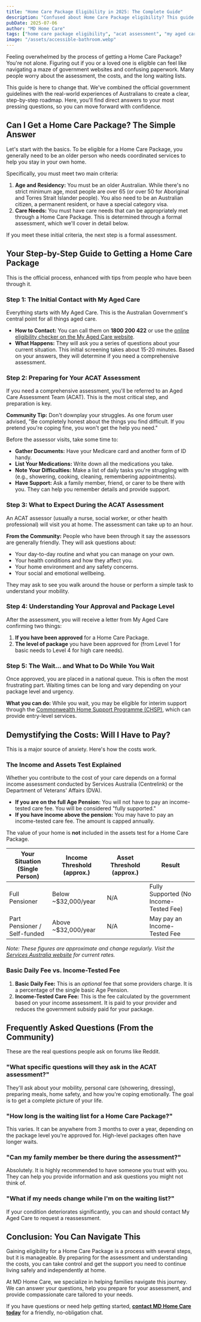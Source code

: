 ```yaml
---
title: "Home Care Package Eligibility in 2025: The Complete Guide"
description: "Confused about Home Care Package eligibility? This guide simplifies the age requirements, care needs assessment, and the income and assets test. Learn how to apply and what to expect."
pubDate: 2025-07-06
author: "MD Home Care"
tags: ["home care package eligibility", "acat assessment", "my aged care", "aged care", "home care"]
image: "/assets/accessible-bathroom.webp"
---
```


Feeling overwhelmed by the process of getting a Home Care Package? You're not alone. Figuring out if you or a loved one is eligible can feel like navigating a maze of government websites and confusing paperwork. Many people worry about the assessment, the costs, and the long waiting lists.

This guide is here to change that. We've combined the official government guidelines with the real-world experiences of Australians to create a clear, step-by-step roadmap. Here, you'll find direct answers to your most pressing questions, so you can move forward with confidence.

## Can I Get a Home Care Package? The Simple Answer

Let's start with the basics. To be eligible for a Home Care Package, you generally need to be an older person who needs coordinated services to help you stay in your own home.

Specifically, you must meet two main criteria:

1.  **Age and Residency:** You must be an older Australian. While there's no strict minimum age, most people are over 65 (or over 50 for Aboriginal and Torres Strait Islander people). You also need to be an Australian citizen, a permanent resident, or have a special category visa.
2.  **Care Needs:** You must have care needs that can be appropriately met through a Home Care Package. This is determined through a formal assessment, which we'll cover in detail below.

If you meet these initial criteria, the next step is a formal assessment.

## Your Step-by-Step Guide to Getting a Home Care Package

This is the official process, enhanced with tips from people who have been through it.

### Step 1: The Initial Contact with My Aged Care

Everything starts with My Aged Care. This is the Australian Government's central point for all things aged care.

-   **How to Contact:** You can call them on **1800 200 422** or use the [online eligibility checker on the My Aged Care website](https://www.myagedcare.gov.au/eligibility-checker).
-   **What Happens:** They will ask you a series of questions about your current situation. This initial screening takes about 15-20 minutes. Based on your answers, they will determine if you need a comprehensive assessment.

### Step 2: Preparing for Your ACAT Assessment

If you need a comprehensive assessment, you'll be referred to an Aged Care Assessment Team (ACAT). This is the most critical step, and preparation is key.

**Community Tip:** Don't downplay your struggles. As one forum user advised, "Be completely honest about the things you find difficult. If you pretend you're coping fine, you won't get the help you need."

Before the assessor visits, take some time to:
-   **Gather Documents:** Have your Medicare card and another form of ID handy.
-   **List Your Medications:** Write down all the medications you take.
-   **Note Your Difficulties:** Make a list of daily tasks you're struggling with (e.g., showering, cooking, cleaning, remembering appointments).
-   **Have Support:** Ask a family member, friend, or carer to be there with you. They can help you remember details and provide support.

### Step 3: What to Expect During the ACAT Assessment

An ACAT assessor (usually a nurse, social worker, or other health professional) will visit you at home. The assessment can take up to an hour.

**From the Community:** People who have been through it say the assessors are generally friendly. They will ask questions about:
-   Your day-to-day routine and what you can manage on your own.
-   Your health conditions and how they affect you.
-   Your home environment and any safety concerns.
-   Your social and emotional wellbeing.

They may ask to see you walk around the house or perform a simple task to understand your mobility.

### Step 4: Understanding Your Approval and Package Level

After the assessment, you will receive a letter from My Aged Care confirming two things:
1.  **If you have been approved** for a Home Care Package.
2.  **The level of package** you have been approved for (from Level 1 for basic needs to Level 4 for high care needs).

### Step 5: The Wait... and What to Do While You Wait

Once approved, you are placed in a national queue. This is often the most frustrating part. Waiting times can be long and vary depending on your package level and urgency.

**What you can do:** While you wait, you may be eligible for interim support through the [Commonwealth Home Support Programme (CHSP)](https://www.myagedcare.gov.au/help-at-home/commonwealth-home-support-programme), which can provide entry-level services.

## Demystifying the Costs: Will I Have to Pay?

This is a major source of anxiety. Here's how the costs work.

### The Income and Assets Test Explained

Whether you contribute to the cost of your care depends on a formal income assessment conducted by Services Australia (Centrelink) or the Department of Veterans' Affairs (DVA).

-   **If you are on the full Age Pension:** You will not have to pay an income-tested care fee. You will be considered "fully supported."
-   **If you have income above the pension:** You may have to pay an income-tested care fee. The amount is capped annually.

The value of your home is **not** included in the assets test for a Home Care Package.

| Your Situation (Single Person) | Income Threshold (approx.) | Asset Threshold (approx.) | Result |
|---|---|---|---|
| Full Pensioner | Below ~$32,000/year | N/A | Fully Supported (No Income-Tested Fee) |
| Part Pensioner / Self-funded | Above ~$32,000/year | N/A | May pay an Income-Tested Fee |
*Note: These figures are approximate and change regularly. Visit the [Services Australia website](https://www.servicesaustralia.gov.au/) for current rates.*

### Basic Daily Fee vs. Income-Tested Fee

1.  **Basic Daily Fee:** This is an *optional* fee that some providers charge. It is a percentage of the single basic Age Pension.
2.  **Income-Tested Care Fee:** This is the fee calculated by the government based on your income assessment. It is paid to your provider and reduces the government subsidy paid for your package.

## Frequently Asked Questions (From the Community)

These are the real questions people ask on forums like Reddit.

### "What specific questions will they ask in the ACAT assessment?"
They'll ask about your mobility, personal care (showering, dressing), preparing meals, home safety, and how you're coping emotionally. The goal is to get a complete picture of your life.

### "How long is the waiting list for a Home Care Package?"
This varies. It can be anywhere from 3 months to over a year, depending on the package level you're approved for. High-level packages often have longer waits.

### "Can my family member be there during the assessment?"
Absolutely. It is highly recommended to have someone you trust with you. They can help you provide information and ask questions you might not think of.

### "What if my needs change while I'm on the waiting list?"
If your condition deteriorates significantly, you can and should contact My Aged Care to request a reassessment.

## Conclusion: You Can Navigate This

Gaining eligibility for a Home Care Package is a process with several steps, but it is manageable. By preparing for the assessment and understanding the costs, you can take control and get the support you need to continue living safely and independently at home.

At MD Home Care, we specialize in helping families navigate this journey. We can answer your questions, help you prepare for your assessment, and provide compassionate care tailored to your needs.

If you have questions or need help getting started, **[contact MD Home Care today](/contact)** for a friendly, no-obligation chat.
